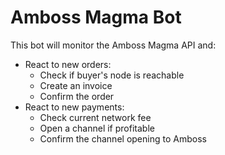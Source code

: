 # Amboss Magma Bot

This bot will monitor the Amboss Magma API and:

- React to new orders:
  - Check if buyer's node is reachable
  - Create an invoice
  - Confirm the order
- React to new payments:
  - Check current network fee
  - Open a channel if profitable
  - Confirm the channel opening to Amboss
